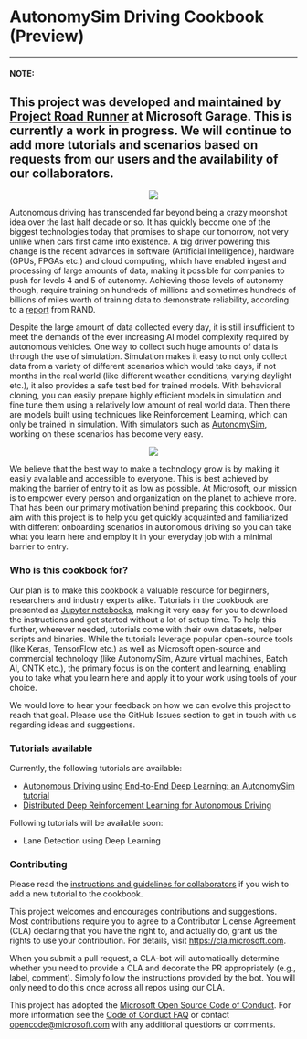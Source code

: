 # AutonomySim Driving Cookbook (Preview)

------
#### **NOTE:**

This project was developed and maintained by [Project Road Runner](https://www.microsoft.com/en-us/garage/blog/2018/04/project-road-runner-train-autonomous-driving-algorithms-for-road-safety/) at Microsoft Garage. This is currently a work in progress. We will continue to add more tutorials and scenarios based on requests from our users and the availability of our collaborators.
------

<p align="center">
  <img src="AutonomySimE2EDeepLearning/car_driving.gif?raw=true" />
</p>

Autonomous driving has transcended far beyond being a crazy moonshot idea over the last half decade or so. It has quickly become one of the biggest technologies today that promises to shape our tomorrow, not very unlike when cars first came into existence. A big driver powering this change is the recent advances in software (Artificial Intelligence), hardware (GPUs, FPGAs etc.) and cloud computing, which have enabled ingest and processing of large amounts of data, making it possible for companies to push for levels 4 and 5 of autonomy. Achieving those levels of autonomy though, require training on hundreds of millions and sometimes hundreds of billions of miles worth of training data to demonstrate reliability, according to a [report](https://www.rand.org/pubs/research_reports/RR1478.html) from RAND.

Despite the large amount of data collected every day, it is still insufficient to meet the demands of the ever increasing AI model complexity required by autonomous vehicles. One way to collect such huge amounts of data is through the use of simulation. Simulation makes it easy to not only collect data from a variety of different scenarios which would take days, if not months in the real world (like different weather conditions, varying daylight etc.), it also provides a safe test bed for trained models. With behavioral cloning, you can easily prepare highly efficient models in simulation and fine tune them using a relatively low amount of real world data. Then there are models built using techniques like Reinforcement Learning, which can only be trained in simulation. With simulators such as [AutonomySim](https://github.com/nervosys/AutonomySim), working on these scenarios has become very easy.

<p align="center">
  <img src="DistributedRL/car_driving_2.gif?raw=true" />
</p>

We believe that the best way to make a technology grow is by making it easily available and accessible to everyone. This is best achieved by making the barrier of entry to it as low as possible. At Microsoft, our mission is to empower every person and organization on the planet to achieve more. That has been our primary motivation behind preparing this cookbook. Our aim with this project is to help you get quickly acquainted and familiarized with different onboarding scenarios in autonomous driving so you can take what you learn here and employ it in your everyday job with a minimal barrier to entry.

### Who is this cookbook for?

Our plan is to make this cookbook a valuable resource for beginners, researchers and industry experts alike. Tutorials in the cookbook are presented as [Jupyter notebooks](http://jupyter-notebook-beginner-guide.readthedocs.io/en/latest/what_is_jupyter.html), making it very easy for you to download the instructions and get started without a lot of setup time. To help this further, wherever needed, tutorials come with their own datasets, helper scripts and binaries. While the tutorials leverage popular open-source tools (like Keras, TensorFlow etc.) as well as Microsoft open-source and commercial technology (like AutonomySim, Azure virtual machines, Batch AI, CNTK etc.), the primary focus is on the content and learning, enabling you to take what you learn here and apply it to your work using tools of your choice.  

We would love to hear your feedback on how we can evolve this project to reach that goal. Please use the GitHub Issues section to get in touch with us regarding ideas and suggestions.

### Tutorials available

Currently, the following tutorials are available:

- [Autonomous Driving using End-to-End Deep Learning: an AutonomySim tutorial](./AutonomySimE2EDeepLearning/)
- [Distributed Deep Reinforcement Learning for Autonomous Driving](./DistributedRL/)

Following tutorials will be available soon:

- Lane Detection using Deep Learning

### Contributing

Please read the [instructions and guidelines for collaborators](https://github.com/Microsoft/AutonomousDrivingCookbook/blob/master/CONTRIBUTING.md) if you wish to add a new tutorial to the cookbook. 

This project welcomes and encourages contributions and suggestions.  Most contributions require you to agree to a Contributor License Agreement (CLA) declaring that you have the right to, and actually do, grant us the rights to use your contribution. For details, visit https://cla.microsoft.com.

When you submit a pull request, a CLA-bot will automatically determine whether you need to provide a CLA and decorate the PR appropriately (e.g., label, comment). Simply follow the instructions provided by the bot. You will only need to do this once across all repos using our CLA.

This project has adopted the [Microsoft Open Source Code of Conduct](https://opensource.microsoft.com/codeofconduct/). For more information see the [Code of Conduct FAQ](https://opensource.microsoft.com/codeofconduct/faq/) or contact [opencode@microsoft.com](mailto:opencode@microsoft.com) with any additional questions or comments.
